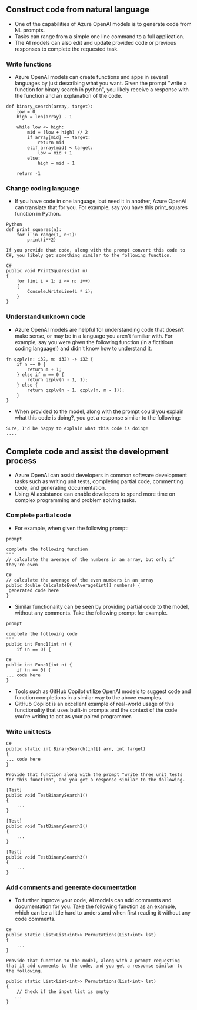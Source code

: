 ## Construct code from natural language
* One of the capabilities of Azure OpenAI models is to generate code from NL prompts. 
* Tasks can range from a simple one line command to a full application. 
* The AI models can also edit and update provided code or previous responses to complete the requested task.

### Write functions
* Azure OpenAI models can create functions and apps in several languages by just describing what you want. Given the prompt "write a function for binary search in python", you likely receive a response with the function and an explanation of the code.
```
def binary_search(array, target):  
    low = 0  
    high = len(array) - 1  
  
    while low <= high:  
        mid = (low + high) // 2  
        if array[mid] == target:  
            return mid  
        elif array[mid] < target:  
            low = mid + 1  
        else:  
            high = mid - 1  
  
    return -1  
```
### Change coding language
* If you have code in one language, but need it in another, Azure OpenAI can translate that for you. For example, say you have this print_squares function in Python.
```
Python
def print_squares(n):  
    for i in range(1, n+1):  
        print(i**2)   

If you provide that code, along with the prompt convert this code to C#, you likely get something similar to the following function.

C#
public void PrintSquares(int n)  
{  
    for (int i = 1; i <= n; i++)  
    {  
        Console.WriteLine(i * i);  
    }  
}  
```

### Understand unknown code
* Azure OpenAI models are helpful for understanding code that doesn't make sense, or may be in a language you aren't familiar with. For example, say you were given the following function (in a fictitious coding language!) and didn't know how to understand it.
```
fn qzplv(n: i32, m: i32) -> i32 {
    if n == 0 {
        return m + 1;
    } else if m == 0 {
        return qzplv(n - 1, 1);
    } else {
        return qzplv(n - 1, qzplv(n, m - 1));
    }
}
```
* When provided to the model, along with the prompt could you explain what this code is doing?, you get a response similar to the following:
```
Sure, I'd be happy to explain what this code is doing!
....
```

## Complete code and assist the development process
* Azure OpenAI can assist developers in common software development tasks such as writing unit tests, completing partial code, commenting code, and generating documentation. 
* Using AI assistance can enable developers to spend more time on complex programming and problem solving tasks.

### Complete partial code
* For example, when given the following prompt:
```
prompt

complete the following function    
"""    
// calculate the average of the numbers in an array, but only if they're even    

C#
// calculate the average of the even numbers in an array  
public double CalculateEvenAverage(int[] numbers) {  
 generated code here
}
```
* Similar functionality can be seen by providing partial code to the model, without any comments. Take the following prompt for example.
```
prompt

complete the following code  
"""  
public int Func1(int n) {  
    if (n == 0) { 

C#
public int Func1(int n) {  
    if (n == 0) {  
... code here
}
```

* Tools such as GitHub Copilot utilize OpenAI models to suggest code and function completions in a similar way to the above examples.
* GitHub Copilot is an excellent example of real-world usage of this functionality that uses built-in prompts and the context of the code you're writing to act as your paired programmer.

### Write unit tests
```
C#
public static int BinarySearch(int[] arr, int target)
{
... code here
}

Provide that function along with the prompt "write three unit tests for this function", and you get a response similar to the following.

[Test]  
public void TestBinarySearch1()  
{  
    ...  
}  

[Test]  
public void TestBinarySearch2()  
{  
    ...  
}  

[Test]  
public void TestBinarySearch3()  
{  
    ...  
}  
```

### Add comments and generate documentation
* To further improve your code, AI models can add comments and documentation for you. Take the following function as an example, which can be a little hard to understand when first reading it without any code comments.
```
C#
public static List<List<int>> Permutations(List<int> lst)  
{  
    ...
}  

Provide that function to the model, along with a prompt requesting that it add comments to the code, and you get a response similar to the following.

public static List<List<int>> Permutations(List<int> lst)  
{  
    // Check if the input list is empty  
   ...
}  
```
